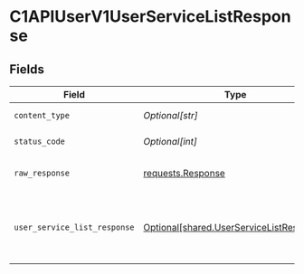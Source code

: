 # C1APIUserV1UserServiceListResponse


## Fields

| Field                                                                                             | Type                                                                                              | Required                                                                                          | Description                                                                                       |
| ------------------------------------------------------------------------------------------------- | ------------------------------------------------------------------------------------------------- | ------------------------------------------------------------------------------------------------- | ------------------------------------------------------------------------------------------------- |
| `content_type`                                                                                    | *Optional[str]*                                                                                   | :heavy_check_mark:                                                                                | HTTP response content type for this operation                                                     |
| `status_code`                                                                                     | *Optional[int]*                                                                                   | :heavy_check_mark:                                                                                | HTTP response status code for this operation                                                      |
| `raw_response`                                                                                    | [requests.Response](https://requests.readthedocs.io/en/latest/api/#requests.Response)             | :heavy_minus_sign:                                                                                | Raw HTTP response; suitable for custom response parsing                                           |
| `user_service_list_response`                                                                      | [Optional[shared.UserServiceListResponse]](undefined/models/shared/userservicelistresponse.md)    | :heavy_minus_sign:                                                                                | The UserServiceListResponse message contains a list of results and a nextPageToken if applicable. |